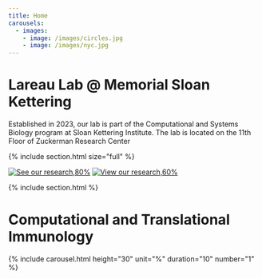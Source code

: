 ```yaml
---
title: Home
carousels:
  - images: 
    - image: /images/circles.jpg
    - image: /images/nyc.jpg
---
```


# Lareau Lab @ Memorial Sloan Kettering

Established in 2023, our lab is part of the Computational and Systems Biology program at Sloan Kettering Institute. 
The lab is located on the 11th Floor of Zuckerman Research Center


{% include section.html size="full" %}

[![See our research,80%](/images/scistories-clear.png)](https://clareaulab.com/research/)
[![View our research,60%](/images/scistories-clear.png)](research)



{% include section.html %}


# Computational and Translational Immunology

{% include carousel.html height="30" unit="%" duration="10" number="1" %}



